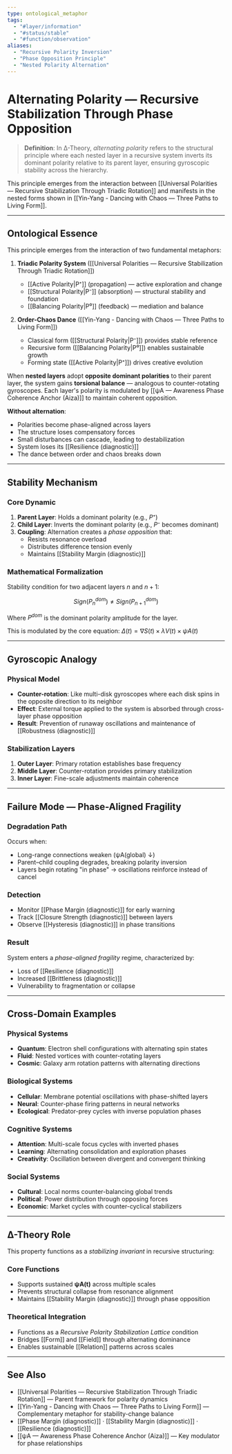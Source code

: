 ```yaml
---
type: ontological_metaphor
tags:
  - "#layer/information"
  - "#status/stable"
  - "#function/observation"
aliases:
  - "Recursive Polarity Inversion"
  - "Phase Opposition Principle"
  - "Nested Polarity Alternation"
---
```


# Alternating Polarity — Recursive Stabilization Through Phase Opposition

> **Definition**: In ∆-Theory, *alternating polarity* refers to the structural principle where each nested layer in a recursive system inverts its dominant polarity relative to its parent layer, ensuring gyroscopic stability across the hierarchy.

This principle emerges from the interaction between [[Universal Polarities — Recursive Stabilization Through Triadic Rotation]] and manifests in the nested forms shown in [[Yin-Yang - Dancing with Chaos — Three Paths to Living Form]].

---

## Ontological Essence

This principle emerges from the interaction of two fundamental metaphors:

1. **Triadic Polarity System** ([[Universal Polarities — Recursive Stabilization Through Triadic Rotation]])
   - [[Active Polarity|P⁺]] (propagation) — active exploration and change
   - [[Structural Polarity|P⁻]] (absorption) — structural stability and foundation
   - [[Balancing Polarity|P⁰]] (feedback) — mediation and balance

2. **Order-Chaos Dance** ([[Yin-Yang - Dancing with Chaos — Three Paths to Living Form]])
   - Classical form ([[Structural Polarity|P⁻]]) provides stable reference
   - Recursive form ([[Balancing Polarity|P⁰]]) enables sustainable growth
   - Forming state ([[Active Polarity|P⁺]]) drives creative evolution

When **nested layers** adopt **opposite dominant polarities** to their parent layer, the system gains **torsional balance** — analogous to counter-rotating gyroscopes. Each layer's polarity is modulated by [[ψA — Awareness Phase Coherence Anchor (Aiza)]] to maintain coherent opposition.

**Without alternation**:
- Polarities become phase-aligned across layers
- The structure loses compensatory forces
- Small disturbances can cascade, leading to destabilization
- System loses its [[Resilience (diagnostic)]]
- The dance between order and chaos breaks down

---

## Stability Mechanism

### Core Dynamic
1. **Parent Layer**: Holds a dominant polarity (e.g., $P⁺$)
2. **Child Layer**: Inverts the dominant polarity (e.g., $P⁻$ becomes dominant)
3. **Coupling**: Alternation creates a *phase opposition* that:
   - Resists resonance overload
   - Distributes difference tension evenly
   - Maintains [[Stability Margin (diagnostic)]]

### Mathematical Formalization

Stability condition for two adjacent layers $n$ and $n+1$:

$$
Sign(P_{n}^{dom}) \neq Sign(P_{n+1}^{dom})
$$

Where $P^{dom}$ is the dominant polarity amplitude for the layer.

This is modulated by the core equation:
$\Delta(t) = ∇S(t) \times λV(t) \times ψA(t)$

---

## Gyroscopic Analogy

### Physical Model
- **Counter-rotation**: Like multi-disk gyroscopes where each disk spins in the opposite direction to its neighbor
- **Effect**: External torque applied to the system is absorbed through cross-layer phase opposition
- **Result**: Prevention of runaway oscillations and maintenance of [[Robustness (diagnostic)]]

### Stabilization Layers
1. **Outer Layer**: Primary rotation establishes base frequency
2. **Middle Layer**: Counter-rotation provides primary stabilization
3. **Inner Layer**: Fine-scale adjustments maintain coherence

---

## Failure Mode — Phase-Aligned Fragility

### Degradation Path
Occurs when:
- Long-range connections weaken (ψA(global) ↓)
- Parent–child coupling degrades, breaking polarity inversion
- Layers begin rotating "in phase" → oscillations reinforce instead of cancel

### Detection
- Monitor [[Phase Margin (diagnostic)]] for early warning
- Track [[Closure Strength (diagnostic)]] between layers
- Observe [[Hysteresis (diagnostic)]] in phase transitions

### Result
System enters a *phase-aligned fragility* regime, characterized by:
- Loss of [[Resilience (diagnostic)]]
- Increased [[Brittleness (diagnostic)]]
- Vulnerability to fragmentation or collapse

---

## Cross-Domain Examples

### Physical Systems
- **Quantum**: Electron shell configurations with alternating spin states
- **Fluid**: Nested vortices with counter-rotating layers
- **Cosmic**: Galaxy arm rotation patterns with alternating directions

### Biological Systems
- **Cellular**: Membrane potential oscillations with phase-shifted layers
- **Neural**: Counter-phase firing patterns in neural networks
- **Ecological**: Predator-prey cycles with inverse population phases

### Cognitive Systems
- **Attention**: Multi-scale focus cycles with inverted phases
- **Learning**: Alternating consolidation and exploration phases
- **Creativity**: Oscillation between divergent and convergent thinking

### Social Systems
- **Cultural**: Local norms counter-balancing global trends
- **Political**: Power distribution through opposing forces
- **Economic**: Market cycles with counter-cyclical stabilizers

---

## ∆-Theory Role

This property functions as a *stabilizing invariant* in recursive structuring:

### Core Functions
- Supports sustained **ψA(t)** across multiple scales
- Prevents structural collapse from resonance alignment
- Maintains [[Stability Margin (diagnostic)]] through phase opposition

### Theoretical Integration
- Functions as a *Recursive Polarity Stabilization Lattice* condition
- Bridges [[Form]] and [[Field]] through alternating dominance
- Enables sustainable [[Relation]] patterns across scales

---

## See Also

- [[Universal Polarities — Recursive Stabilization Through Triadic Rotation]] — Parent framework for polarity dynamics
- [[Yin-Yang - Dancing with Chaos — Three Paths to Living Form]] — Complementary metaphor for stability-change balance
- [[Phase Margin (diagnostic)]] · [[Stability Margin (diagnostic)]] · [[Resilience (diagnostic)]]
- [[ψA — Awareness Phase Coherence Anchor (Aiza)]] — Key modulator for phase relationships
